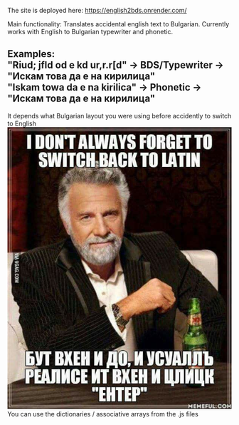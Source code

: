 The site is deployed here: https://english2bds.onrender.com/

Main functionality: Translates accidental english text to Bulgarian.
Currently works with English to Bulgarian typewriter and phonetic.

Examples: \
"Riud; jfld od e kd ur,r.r[d" -> BDS/Typewriter -> "Искам това да е на кирилица" \
"Iskam towa da e na kirilica" -> Phonetic -> "Искам това да е на кирилица"
---------------------
It depends what Bulgarian layout you were using before accidently to switch to English \
![Image](meme.jpg) \
You can use the dictionaries / associative arrays from the .js files
